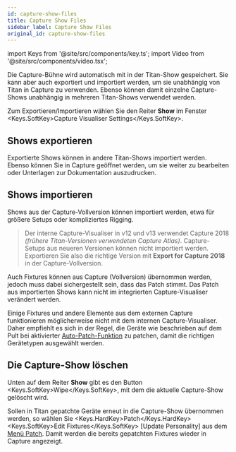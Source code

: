 ```yaml
---
id: capture-show-files
title: Capture Show Files
sidebar_label: Capture Show Files
original_id: capture-show-files
---
```


import Keys from '@site/src/components/key.ts';
import Video from '@site/src/components/video.tsx';

Die Capture-Bühne wird automatisch mit in der Titan-Show gespeichert. Sie
kann aber auch exportiert und importiert werden, um sie unabhängig von
Titan in Capture zu verwenden. Ebenso können damit einzelne
Capture-Shows unabhängig in mehreren Titan-Shows verwendet werden.

Zum Exportieren/Importieren wählen Sie den Reiter <strong>Show</strong> im Fenster
<Keys.SoftKey>Capture Visualiser Settings</Keys.SoftKey>.

## Shows exportieren

Exportierte Shows können in andere Titan-Shows importiert werden. Ebenso
können Sie in Capture geöffnet werden, um sie weiter zu bearbeiten oder
Unterlagen zur Dokumentation auszudrucken.

## Shows importieren

Shows aus der Capture-Vollversion können importiert werden, etwa für
größere Setups oder kompliziertes Rigging.

> Der interne Capture-Visualiser in v12 und v13 verwendet Capture 2018  *(frühere Titan-Versionen verwendeten Capture Atlas)*. Capture-Setups aus neueren Versionen können nicht importiert werden. Exportieren Sie also die richtige Version mit <strong>Export for Capture 2018</strong> in der Capture-Vollversion.

Auch Fixtures können aus Capture (Vollversion) übernommen werden, jedoch
muss dabei sichergestellt sein, dass das Patch stimmt. Das Patch aus
importierten Shows kann nicht im integrierten Capture-Visualiser
verändert werden.

Einige Fixtures und andere Elemente aus dem externen Capture
funktionieren möglicherweise nicht mit dem internen Capture-Visualiser.
Daher empfiehlt es sich in der Regel, die Geräte wie beschrieben auf dem
Pult bei aktivierter [Auto-Patch-Funktion](../patching/patching-new-fixtures-or-dimmers.md#automatisches-patchen-in-capture) 
zu patchen, damit die richtigen Gerätetypen ausgewählt werden.

## Die Capture-Show löschen

Unten auf dem Reiter <strong>Show</strong> gibt es den Button <Keys.SoftKey>Wipe</Keys.SoftKey>, mit dem die
aktuelle Capture-Show gelöscht wird.

Sollen in Titan gepatchte Geräte erneut in die Capture-Show übernommen
werden, so wählen Sie <Keys.HardKey>Patch</Keys.HardKey> <Keys.SoftKey>Edit Fixtures</Keys.SoftKey> \[Update
Personality\] aus dem [Menü Patch](../patching/changing-the-patch.md#bereits-gepatchte-personalities-aktualisieren). Damit werden die bereits gepatchten Fixtures wieder in
Capture angezeigt.
